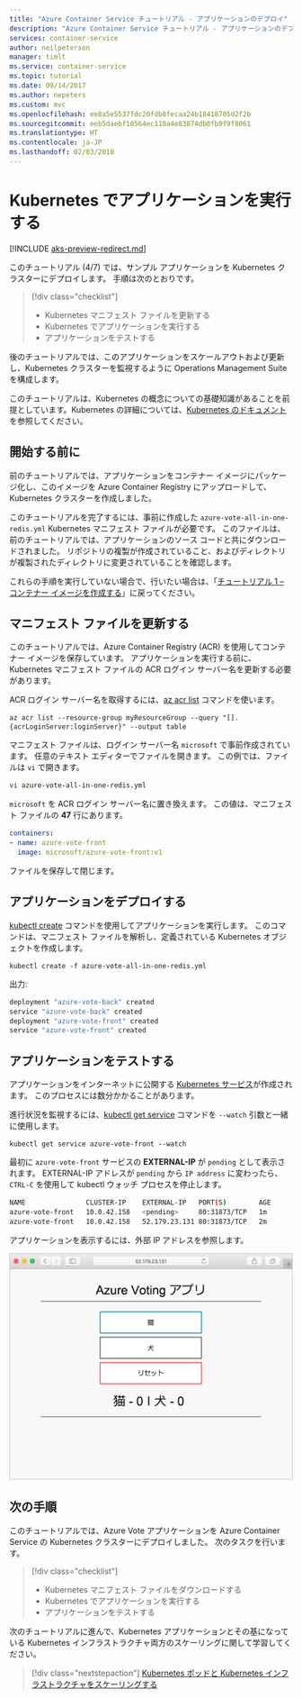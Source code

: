 ```yaml
---
title: "Azure Container Service チュートリアル - アプリケーションのデプロイ"
description: "Azure Container Service チュートリアル - アプリケーションのデプロイ"
services: container-service
author: neilpeterson
manager: timlt
ms.service: container-service
ms.topic: tutorial
ms.date: 09/14/2017
ms.author: nepeters
ms.custom: mvc
ms.openlocfilehash: ee8a5e5537fdc20fdb8fecaa24b18418705d2f2b
ms.sourcegitcommit: eeb5daebf10564ec110a4e83874db0fb9f9f8061
ms.translationtype: HT
ms.contentlocale: ja-JP
ms.lasthandoff: 02/03/2018
---
```

# <a name="run-applications-in-kubernetes"></a>Kubernetes でアプリケーションを実行する

[!INCLUDE [aks-preview-redirect.md](../../../includes/aks-preview-redirect.md)]

このチュートリアル (4/7) では、サンプル アプリケーションを Kubernetes クラスターにデプロイします。 手順は次のとおりです。

> [!div class="checklist"]
> * Kubernetes マニフェスト ファイルを更新する
> * Kubernetes でアプリケーションを実行する
> * アプリケーションをテストする

後のチュートリアルでは、このアプリケーションをスケールアウトおよび更新し、Kubernetes クラスターを監視するように Operations Management Suite を構成します。

このチュートリアルは、Kubernetes の概念についての基礎知識があることを前提としています。Kubernetes の詳細については、[Kubernetes のドキュメント](https://kubernetes.io/docs/home/)を参照してください。

## <a name="before-you-begin"></a>開始する前に

前のチュートリアルでは、アプリケーションをコンテナー イメージにパッケージ化し、このイメージを Azure Container Registry にアップロードして、Kubernetes クラスターを作成しました。 

このチュートリアルを完了するには、事前に作成した `azure-vote-all-in-one-redis.yml` Kubernetes マニフェスト ファイルが必要です。 このファイルは、前のチュートリアルでは、アプリケーションのソース コードと共にダウンロードされました。 リポジトリの複製が作成されていること、およびディレクトリが複製されたディレクトリに変更されていることを確認します。

これらの手順を実行していない場合で、行いたい場合は、「[チュートリアル 1 – コンテナー イメージを作成する](./container-service-tutorial-kubernetes-prepare-app.md)」に戻ってください。 

## <a name="update-manifest-file"></a>マニフェスト ファイルを更新する

このチュートリアルでは、Azure Container Registry (ACR) を使用してコンテナー イメージを保存しています。 アプリケーションを実行する前に、Kubernetes マニフェスト ファイルの ACR ログイン サーバー名を更新する必要があります。

ACR ログイン サーバー名を取得するには、[az acr list](/cli/azure/acr#az_acr_list) コマンドを使います。

```azurecli-interactive
az acr list --resource-group myResourceGroup --query "[].{acrLoginServer:loginServer}" --output table
```

マニフェスト ファイルは、ログイン サーバー名 `microsoft` で事前作成されています。 任意のテキスト エディターでファイルを開きます。 この例では、ファイルは `vi` で開きます。

```bash
vi azure-vote-all-in-one-redis.yml
```

`microsoft` を ACR ログイン サーバー名に置き換えます。 この値は、マニフェスト ファイルの **47** 行にあります。

```yaml
containers:
- name: azure-vote-front
  image: microsoft/azure-vote-front:v1
```

ファイルを保存して閉じます。

## <a name="deploy-application"></a>アプリケーションをデプロイする

[kubectl create](https://kubernetes.io/docs/user-guide/kubectl/v1.6/#create) コマンドを使用してアプリケーションを実行します。 このコマンドは、マニフェスト ファイルを解析し、定義されている Kubernetes オブジェクトを作成します。

```azurecli-interactive
kubectl create -f azure-vote-all-in-one-redis.yml
```

出力:

```bash
deployment "azure-vote-back" created
service "azure-vote-back" created
deployment "azure-vote-front" created
service "azure-vote-front" created
```

## <a name="test-application"></a>アプリケーションをテストする

アプリケーションをインターネットに公開する [Kubernetes サービス](https://kubernetes.io/docs/concepts/services-networking/service/)が作成されます。 このプロセスには数分かかることがあります。 

進行状況を監視するには、[kubectl get service](https://review.docs.microsoft.com/azure/container-service/container-service-kubernetes-walkthrough?branch=pr-en-us-17681) コマンドを `--watch` 引数と一緒に使用します。

```azurecli-interactive
kubectl get service azure-vote-front --watch
```

最初に `azure-vote-front` サービスの **EXTERNAL-IP** が `pending` として表示されます。 EXTERNAL-IP アドレスが `pending` から `IP address` に変わったら、`CTRL-C` を使用して kubectl ウォッチ プロセスを停止します。

```bash
NAME               CLUSTER-IP    EXTERNAL-IP   PORT(S)        AGE
azure-vote-front   10.0.42.158   <pending>     80:31873/TCP   1m
azure-vote-front   10.0.42.158   52.179.23.131 80:31873/TCP   2m
```

アプリケーションを表示するには、外部 IP アドレスを参照します。

![Azure 上の Kubernetes クラスターの図](media/container-service-kubernetes-tutorials/azure-vote.png)

## <a name="next-steps"></a>次の手順

このチュートリアルでは、Azure Vote アプリケーションを Azure Container Service の Kubernetes クラスターにデプロイしました。 次のタスクを行います。  

> [!div class="checklist"]
> * Kubernetes マニフェスト ファイルをダウンロードする
> * Kubernetes でアプリケーションを実行する
> * アプリケーションをテストする

次のチュートリアルに進んで、Kubernetes アプリケーションとその基になっている Kubernetes インフラストラクチャ両方のスケーリングに関して学習してください。 

> [!div class="nextstepaction"]
> [Kubernetes ポッドと Kubernetes インフラストラクチャをスケーリングする](./container-service-tutorial-kubernetes-scale.md)